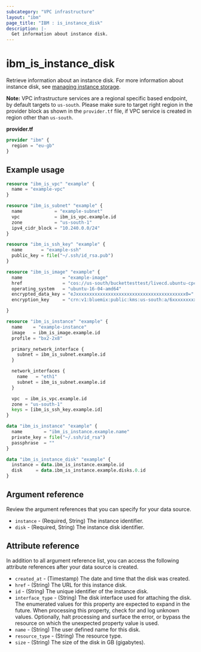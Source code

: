 ```yaml
---
subcategory: "VPC infrastructure"
layout: "ibm"
page_title: "IBM : is_instance_disk"
description: |-
  Get information about instance disk.
---
```


# ibm_is_instance_disk
Retrieve information about an instance disk. For more information about instance disk, see [managing instance storage](https://cloud.ibm.com/docs/vpc?topic=vpc-instance-storage-provisioning).

**Note:** 
VPC infrastructure services are a regional specific based endpoint, by default targets to `us-south`. Please make sure to target right region in the provider block as shown in the `provider.tf` file, if VPC service is created in region other than `us-south`.

**provider.tf**

```terraform
provider "ibm" {
  region = "eu-gb"
}
```

## Example usage

```terraform
resource "ibm_is_vpc" "example" {
  name = "example-vpc"
}

resource "ibm_is_subnet" "example" {
  name            = "example-subnet"
  vpc             = ibm_is_vpc.example.id
  zone            = "us-south-1"
  ipv4_cidr_block = "10.240.0.0/24"
}

resource "ibm_is_ssh_key" "example" {
  name       = "example-ssh"
  public_key = file("~/.ssh/id_rsa.pub")
}

resource "ibm_is_image" "example" {
  name               = "example-image"
  href               = "cos://us-south/buckettesttest/livecd.ubuntu-cpc.azure.vhd"
  operating_system   = "ubuntu-16-04-amd64"
  encrypted_data_key = "eJxxxxxxxxxxxxxxxxxxxxxxxxxxxxxxxxxxxxxxxxx0="
  encryption_key     = "crn:v1:bluemix:public:kms:us-south:a/6xxxxxxxxxxxxxxx:xxxxxxx-xxxx-xxxx-xxxxxxx:key:dxxxxxx-fxxx-4xxx-9xxx-7xxxxxxxx"

}

resource "ibm_is_instance" "example" {
  name    = "example-instance"
  image   = ibm_is_image.example.id
  profile = "bx2-2x8"

  primary_network_interface {
    subnet = ibm_is_subnet.example.id
  }

  network_interfaces {
    name   = "eth1"
    subnet = ibm_is_subnet.example.id
  }

  vpc  = ibm_is_vpc.example.id
  zone = "us-south-1"
  keys = [ibm_is_ssh_key.example.id]
}

data "ibm_is_instance" "example" {
  name        = "ibm_is_instance.example.name"
  private_key = file("~/.ssh/id_rsa")
  passphrase  = ""
}

data "ibm_is_instance_disk" "example" {
  instance = data.ibm_is_instance.example.id
  disk     = data.ibm_is_instance.example.disks.0.id
}
```

## Argument reference
Review the argument references that you can specify for your data source. 

- `instance` - (Required, String) The instance identifier.
- `disk` - (Required, String) The instance disk identifier.

## Attribute reference
In addition to all argument reference list, you can access the following attribute references after your data source is created. 

- `created_at` - (Timestamp) The date and time that the disk was created.
- `href` - (String) The URL for this instance disk.
- `id` - (String) The unique identifier of the instance disk.
- `interface_type` - (String) The disk interface used for attaching the disk. The enumerated values for this property are expected to expand in the future. When processing this property, check for and log unknown values. Optionally, halt processing and surface the error, or bypass the resource on which the unexpected property value is used.
- `name` - (String) The user defined name for this disk.
- `resource_type` - (String) The resource type.
- `size` - (String) The size of the disk in GB (gigabytes).
